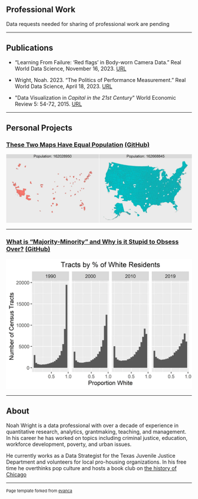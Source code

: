 ## Professional Work
Data requests needed for sharing of professional work are pending

---

## Publications

- “Learning From Failure: ‘Red flags’ in Body-worn Camera Data.” Real World Data Science, November 16, 2023. [URL](https://realworlddatascience.net/case-studies/posts/2023/11/16/learning-from-failure.html)

- Wright, Noah. 2023. “The Politics of Performance Measurement.” Real World Data Science, April 18, 2023. [URL](https://realworlddatascience.net/careers/posts/2023/04/18/politics-of-performance-measurement.html)

- "Data Visualization in _Capital in the 21st Century_" World Economic Review 5: 54-72, 2015. [URL](http://wer.worldeconomicsassociation.org/papers/data-visualization-in-capital-in-the-21st-century/)

---

## Personal Projects

### [These Two Maps Have Equal Population](https://medium.com/@noah-degrange/these-two-maps-have-equal-population-1ea46d5ac233) [(GitHub)](https://github.com/enndubbs/Population-Density)

<img src="images/Equal Pop.webp"/>

---
### [What is “Majority-Minority” and Why is it Stupid to Obsess Over?](https://noah-degrange.medium.com/what-is-majority-minority-and-why-is-it-stupid-to-obsess-over-acc6ea941a0f) [(GitHub)](https://github.com/enndubbs/Majority-Minority)

<img src="images/White Tract.webp"/>



---

## About

Noah Wright is a data professional with over a decade of experience in quantitative research, analytics, grantmaking, teaching, and management. In his career he has worked on topics including criminal justice, education, workforce development, poverty, and urban issues.

He currently works as a Data Strategist for the Texas Juvenile Justice Department and volunteers for local pro-housing organizations. In his free time he overthinks pop culture and hosts a book club on [the history of Chicago](https://chipublib.bibliocommons.com/events/66672e7fe3e1ee3000432774/)




---
<p style="font-size:11px">Page template forked from <a href="https://github.com/evanca/quick-portfolio">evanca</a></p>
<!-- Remove above link if you don't want to attibute -->
